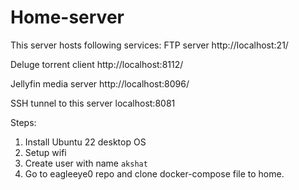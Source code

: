 # Home-server
This server hosts following services:
FTP server
http://localhost:21/

Deluge torrent client
http://localhost:8112/

Jellyfin media server
http://localhost:8096/

SSH tunnel to this server
localhost:8081

Steps:
1. Install Ubuntu 22 desktop OS
2. Setup wifi
3. Create user with name `akshat`
3. Go to eagleeye0 repo and clone docker-compose file to home.


